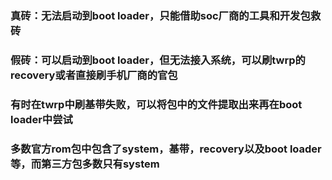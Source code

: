 ### 真砖：无法启动到boot loader，只能借助soc厂商的工具和开发包救砖

### 假砖：可以启动到boot loader，但无法接入系统，可以刷twrp的recovery或者直接刷手机厂商的官包

### 有时在twrp中刷基带失败，可以将包中的文件提取出来再在boot loader中尝试

### 多数官方rom包中包含了system，基带，recovery以及boot loader等，而第三方包多数只有system

